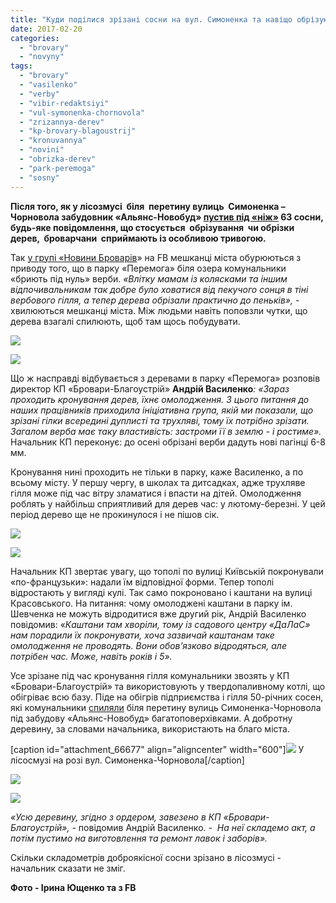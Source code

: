 ```yaml
---
title: "Куди поділися зрізані сосни на вул. Симоненка та навіщо обрізують верби у парку «Перемога»?"
date: 2017-02-20
categories: 
  - "brovary"
  - "novyny"
tags: 
  - "brovary"
  - "vasilenko"
  - "verby"
  - "vibir-redaktsiyi"
  - "vul-symonenka-chornovola"
  - "zrizannya-derev"
  - "kp-brovary-blagoustrij"
  - "kronuvannya"
  - "novini"
  - "obrizka-derev"
  - "park-peremoga"
  - "sosny"
---
```


**Після того, як у лісозмусі  біля  перетину вулиць  Симоненка –Чорновола забудовник «Альянс-Новобуд» [пустив під «ніж»](https://mpz.brovary.org/zeleni-krasuni-sosny-na-symonenka-vse-zh-spylyaly-foto-video/) 63 сосни, будь-яке повідомлення, що стосується  обрізування  чи обрізки дерев,  броварчани  сприймають із особливою тривогою.**

Так [у групі «Новини Броварів](http://www.facebook.com/groups/529373443771199/permalink/1421899961185205/)» на FB мешканці міста обурюються з приводу того, що в парку «Перемога» біля озера комунальники «бриють під нуль» верби. _«Влітку мамам із колясками та іншим відпочивальникам так добре було ховатися від пекучого сонця в тіні вербового гілля, а тепер дерева обрізали практично до пеньків»,_ - хвилюються мешканці міста. Між людьми навіть поповзли чутки, що дерева взагалі спилюють, щоб там щось побудувати.

[![](https://mpz.brovary.org/wp-content/uploads/2017/02/3-fejsbuk.jpg)](https://mpz.brovary.org/wp-content/uploads/2017/02/3-fejsbuk.jpg)

[![](https://mpz.brovary.org/wp-content/uploads/2017/02/SAM_9874.jpg)](https://mpz.brovary.org/wp-content/uploads/2017/02/SAM_9874.jpg)

Що ж насправді відбувається з деревами в парку «Перемога» розповів директор КП «Бровари-Благоустрій» **Андрій Василенко**_: «Зараз проходить кронування дерев, їхнє омолодження. З цього питання до наших працівників приходила ініціативна група, якій ми показали, що зрізані гілки всередині дуплисті та трухляві, тому їх потрібно зрізати. Загалом верба має таку властивість: застроми її в землю - і ростиме»._ Начальник КП переконує: до осені обрізані верби дадуть нові пагінці 6-8 мм.

Кронування нині проходить не тільки в парку, каже Василенко, а по всьому місту. У першу чергу, в школах та дитсадках, адже трухляве гілля може під час вітру зламатися і впасти на дітей. Омолодження роблять у найбільш сприятливий для дерев час: у лютому-березні. У цей період дерево ще не прокинулося і не пішов сік.

[![](https://mpz.brovary.org/wp-content/uploads/2017/02/SAM_9877.jpg)](https://mpz.brovary.org/wp-content/uploads/2017/02/SAM_9877.jpg)

[![](https://mpz.brovary.org/wp-content/uploads/2017/02/2-fejsbuk.jpg)](https://mpz.brovary.org/wp-content/uploads/2017/02/2-fejsbuk.jpg)

Начальник КП звертає увагу, що тополі по вулиці Київській покронували «по-французьки»: надали їм відповідної форми. Тепер тополі відростають у вигляді кулі. Так само покроновано і каштани на вулиці Красовського. На питання: чому омолоджені каштани в парку ім. Шевченка не можуть відродитися вже другий рік, Андрій Василенко повідомив: «_Каштани там хворіли, тому із садового центру «ДаЛаС» нам порадили їх покронувати, хоча зазвичай каштанам таке омолодження не проводять. Вони обов’язково відродяться, але потрібен час. Може, навіть років і 5»._

Усе зрізане під час кронування гілля комунальники звозять у КП «Бровари-Благоустрій» та використовують у твердопаливному котлі, що обігріває всю базу. Піде на обігрів підприємства і гілля 50-річних сосен, які комунальники [спиляли](https://mpz.brovary.org/pid-nizh-63-sosny-ubyly-te-shho-davalo-zhyttya-foto/) біля перетину вулиць Симоненка-Чорновола під забудову «Альянс-Новобуд» багатоповерхівками. А добротну деревину, за словами начальника, використають на благо міста.

\[caption id="attachment\_66677" align="aligncenter" width="600"\][![](https://mpz.brovary.org/wp-content/uploads/2017/02/IMG_3805.jpg)](https://mpz.brovary.org/wp-content/uploads/2017/02/IMG_3805.jpg) У лісосмузі на розі вул. Симоненка-Чорновола\[/caption\]

[![](https://mpz.brovary.org/wp-content/uploads/2017/02/3-3.jpg)](https://mpz.brovary.org/wp-content/uploads/2017/02/3-3.jpg)

[![](https://mpz.brovary.org/wp-content/uploads/2017/02/SAM_9823.jpg)](https://mpz.brovary.org/wp-content/uploads/2017/02/SAM_9823.jpg)

_«Усю деревину, згідно з ордером, завезено в КП «Бровари-Благоустрій», -_ повідомив Андрій Василенко. _-  На неї складемо акт, а потім пустимо на виготовлення та ремонт лавок і заборів»._

Скільки складометрів доброякісної сосни зрізано в лісозмусі - начальник сказати не зміг.

**Фото - Ірина Ющенко та з FB**
